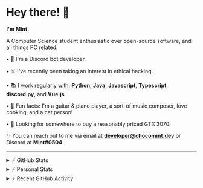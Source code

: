 # Hey there! 👋

**I'm Mint.**

A Computer Science student enthusiastic over open-source software, and all things PC related.

• 👾 I'm a Discord bot developer.

• ☠️ I've recently been taking an interest in ethical hacking.

• 📚 I work regularly with: **Python**, **Java**, **Javascript**, **Typescript**, **discord.py**, and **Vue.js**.

• 🍛 Fun facts: I'm a guitar & piano player, a sort-of music composer, love cooking, and a cat person!

• 🔎 Looking for somewhere to buy a reasonably priced GTX 3070.

✨ You can reach out to me via email at **developer@chocomint.dev** or Discord at **Mint#0504**.

---

<details>
    <summary>⚡ GitHub Stats</summary>

<img height="160px" align="center" alt="Mint's GitHub Stats" src="https://github-readme-stats-lunarmint.vercel.app/api?username=lunarmint&count_private=true&show_icons=true&hide_title=true&hide_border=true&title_color=00ffdf&icon_color=00ffdf&text_color=141823&bg_color=0,4158d0,c850c0,ffcc70&include_all_commits=false"/>

<img align="center" alt="Mint's Most Used Languages" src="https://github-readme-stats-lunarmint.vercel.app/api/top-langs/?username=lunarmint&hide_title=true&hide_border=true&langs_count=8&layout=compact&title_color=141823&bg_color=0,ffcc70,c850c0,4158d0"/>

</details>

<details>
    <summary>⚡ Personal Stats</summary>

<!--START_SECTION:waka-->
![Profile Views](http://img.shields.io/badge/Profile%20Views-0-blue)

![Lines of code](https://img.shields.io/badge/From%20Hello%20World%20I%27ve%20Written-164051%20lines%20of%20code-blue)

**I'm a Night 🦉** 

```text
🌞 Morning    67 commits     █████░░░░░░░░░░░░░░░░░░░░   21.2% 
🌆 Daytime    87 commits     ███████░░░░░░░░░░░░░░░░░░   27.53% 
🌃 Evening    95 commits     ███████░░░░░░░░░░░░░░░░░░   30.06% 
🌙 Night      67 commits     █████░░░░░░░░░░░░░░░░░░░░   21.2%

```
📅 **I'm Most Productive on Thursday** 

```text
Monday       70 commits     █████░░░░░░░░░░░░░░░░░░░░   22.15% 
Tuesday      40 commits     ███░░░░░░░░░░░░░░░░░░░░░░   12.66% 
Wednesday    31 commits     ██░░░░░░░░░░░░░░░░░░░░░░░   9.81% 
Thursday     71 commits     █████░░░░░░░░░░░░░░░░░░░░   22.47% 
Friday       45 commits     ███░░░░░░░░░░░░░░░░░░░░░░   14.24% 
Saturday     33 commits     ██░░░░░░░░░░░░░░░░░░░░░░░   10.44% 
Sunday       26 commits     ██░░░░░░░░░░░░░░░░░░░░░░░   8.23%

```


📊 **This Week I Spent My Time On** 

```text
💬 Programming Languages: 
C++                      4 hrs 32 mins       ████████████░░░░░░░░░░░░░   48.64% 
Python                   3 hrs 34 mins       █████████░░░░░░░░░░░░░░░░   38.26% 
Java                     1 hr 11 mins        ███░░░░░░░░░░░░░░░░░░░░░░   12.7% 
CMake                    0 secs              ░░░░░░░░░░░░░░░░░░░░░░░░░   0.16% 
Git Config               0 secs              ░░░░░░░░░░░░░░░░░░░░░░░░░   0.14%

🔥 Editors: 
CLion                    4 hrs 34 mins       ████████████░░░░░░░░░░░░░   48.96% 
PyCharm                  3 hrs 34 mins       █████████░░░░░░░░░░░░░░░░   38.34% 
IntelliJ                 1 hr 11 mins        ███░░░░░░░░░░░░░░░░░░░░░░   12.7%

🐱‍💻 Projects: 
project3a                4 hrs 10 mins       ███████████░░░░░░░░░░░░░░   44.69% 
Chiya                    3 hrs 34 mins       █████████░░░░░░░░░░░░░░░░   38.34% 
project2                 49 mins             ██░░░░░░░░░░░░░░░░░░░░░░░   8.86% 
csc241                   21 mins             █░░░░░░░░░░░░░░░░░░░░░░░░   3.84% 
project1                 20 mins             █░░░░░░░░░░░░░░░░░░░░░░░░   3.75%

💻 Operating System: 
Windows                  9 hrs 19 mins       █████████████████████████   100.0%

```

**I Mostly Code in Python** 

```text
Python                   6 repos             ███████░░░░░░░░░░░░░░░░░░   28.57% 
C                        5 repos             ██████░░░░░░░░░░░░░░░░░░░   23.81% 
Java                     3 repos             ███░░░░░░░░░░░░░░░░░░░░░░   14.29% 
Clojure                  2 repos             ██░░░░░░░░░░░░░░░░░░░░░░░   9.52% 
Scala                    2 repos             ██░░░░░░░░░░░░░░░░░░░░░░░   9.52%

```



 Last Updated on 14/10/2021
<!--END_SECTION:waka-->

</details>

<details>
    <summary>⚡ Recent GitHub Activity</summary>

<!--START_SECTION:activity-->
1. 💪 Opened PR [#120](https://github.com/ranimepiracy/chiya/pull/120) in [ranimepiracy/chiya](https://github.com/ranimepiracy/chiya)
2. ❗️ Closed issue [#71](https://github.com/ranimepiracy/chiya/issues/71) in [ranimepiracy/chiya](https://github.com/ranimepiracy/chiya)
3. ❗️ Closed issue [#78](https://github.com/ranimepiracy/chiya/issues/78) in [ranimepiracy/chiya](https://github.com/ranimepiracy/chiya)
4. 💪 Opened PR [#114](https://github.com/ranimepiracy/chiya/pull/114) in [ranimepiracy/chiya](https://github.com/ranimepiracy/chiya)
5. 💪 Opened PR [#113](https://github.com/ranimepiracy/chiya/pull/113) in [ranimepiracy/chiya](https://github.com/ranimepiracy/chiya)
<!--END_SECTION:activity-->

</details>
